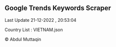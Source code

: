 

## Google Trends Keywords Scraper 
 
Last Update 21-12-2022 , 20:53:04

Country List :
VIETNAM.json



© Abdul Muttaqin 
